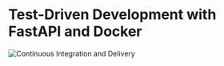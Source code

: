  # Test-Driven Development with FastAPI and Docker
 ![Continuous Integration and Delivery](https://github.com/jy900x2/fastapi-tdd-docker/workflows/Continuous%20Integration%20and%20Delivery/badge.svg?branch=master)

